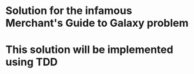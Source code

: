 # Solution for the infamous Merchant's Guide to Galaxy problem
# This solution will be implemented using TDD
